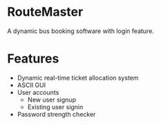 # **RouteMaster**

  A dynamic bus booking software with login feature.  

# **Features**
  - Dynamic real-time ticket allocation system
  - ASCII GUI
  - User accounts
    - New user signup
    - Existing user signin
  - Password strength checker
